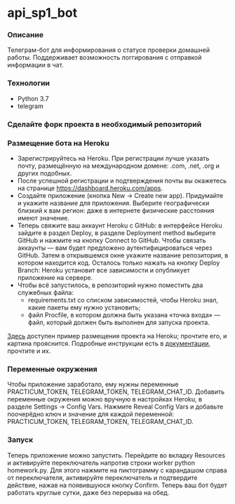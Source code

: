 # api_sp1_bot
### Описание
Телеграм-бот для информирования о статусе проверки домашней работы. Поддерживает возможность логгирования с отправкой информации в чат.

### Технологии
- Python 3.7
- telegram

### Сделайте форк проекта в необходимый репозиторий
### Размещение бота на Heroku

- Зарегистрируйтесь на Heroku. При регистрации лучше указать почту, размещённую на международном домене: .com, .net, .org и других подобных.
- После успешной регистрации и подтверждения почты вы окажетесь на странице https://dashboard.heroku.com/apps.
- Создайте приложение (кнопка New → Create new app).
Придумайте и укажите название для приложения. Выберите географически близкий к вам регион: даже в интернете физические расстояния имеют значение.
- Теперь свяжите ваш аккаунт Heroku c GitHub: в интерфейсе Heroku зайдите в раздел Deploy, в разделе Deployment method выберите GitHub и нажмите на кнопку Connect to GitHub. Чтобы связать аккаунты — вам будет предложено аутентифицироваться через GitHub. Затем в открывшемся окне укажите название репозитория, в котором находится код. Осталось только нажать на кнопку Deploy Branch: Heroku установит все зависимости и опубликует приложение на сервере.
- Чтобы всё запустилось, в репозиторий нужно поместить два служебных файла:
    - requirements.txt со списком зависимостей, чтобы Heroku знал, какие пакеты ему нужно установить;
    - файл Procfile, в котором должна быть указана «точка входа» — файл, который должен быть выполнен для запуска проекта.

[Здесь](https://github.com/heroku/python-sample) доступен пример размещения проекта на Heroku; прочтите его, и картина прояснится.
Подробные инструкции есть в [документации](https://practicum.yandex.ru/learn/backend-developer/courses/2ae6af00-3ebe-4597-9264-22f984b32334/sprints/7049/topics/51b7ec33-d99a-44a1-bfdd-36597f3e8cd6/lessons/8df76b45-23ab-4fcd-a664-54e0fceef193/#:~:text=%D0%9F%D0%BE%D0%B4%D1%80%D0%BE%D0%B1%D0%BD%D1%8B%D0%B5%20%D0%B8%D0%BD%D1%81%D1%82%D1%80%D1%83%D0%BA%D1%86%D0%B8%D0%B8%20%D0%B5%D1%81%D1%82%D1%8C-,%D0%B2%20%D0%B4%D0%BE%D0%BA%D1%83%D0%BC%D0%B5%D0%BD%D1%82%D0%B0%D1%86%D0%B8%D0%B8,-%2C%20%D0%BF%D1%80%D0%BE%D1%87%D1%82%D0%B8%D1%82%D0%B5%20%D0%B8%20%D0%B8%D1%85), прочтите и их.
### Переменные окружения

Чтобы приложение заработало, ему нужны переменные PRACTICUM_TOKEN, TELEGRAM_TOKEN, TELEGRAM_CHAT_ID. Добавить переменные окружения можно вручную в настройках Heroku, в разделе Settings → Config Vars. Нажмите Reveal Config Vars и добавьте поочерёдно ключ и значение для каждой переменной: PRACTICUM_TOKEN, TELEGRAM_TOKEN, TELEGRAM_CHAT_ID.
### Запуск
Теперь приложение можно запустить. Перейдите во вкладку Resources и активируйте переключатель напротив строки worker python homework.ру. Для этого нажмите на пиктограмму с карандашом справа от переключателя, активируйте переключатель и подтвердите действие, нажав на появившуюся кнопку Confirm. Теперь ваш бот будет работать круглые сутки, даже без перерыва на обед.